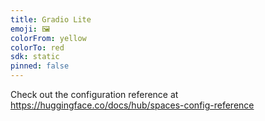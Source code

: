 ```yaml
---
title: Gradio Lite
emoji: 🖼️
colorFrom: yellow
colorTo: red
sdk: static
pinned: false
---
```


Check out the configuration reference at https://huggingface.co/docs/hub/spaces-config-reference
